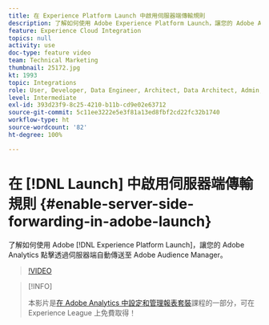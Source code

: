 ```yaml
---
title: 在 Experience Platform Launch 中啟用伺服器端傳輸規則
description: 了解如何使用 Adobe Experience Platform Launch，讓您的 Adobe Analytics 點擊透過伺服器端自動傳送至 Adobe Audience Manager。
feature: Experience Cloud Integration
topics: null
activity: use
doc-type: feature video
team: Technical Marketing
thumbnail: 25172.jpg
kt: 1993
topic: Integrations
role: User, Developer, Data Engineer, Architect, Data Architect, Admin, Leader
level: Intermediate
exl-id: 393d23f9-8c25-4210-b11b-cd9e02e63712
source-git-commit: 5c11ee3222e5e3f81a13ed8fbf2cd22fc32b1740
workflow-type: ht
source-wordcount: '82'
ht-degree: 100%

---
```


# 在 [!DNL Launch] 中啟用伺服器端傳輸規則 {#enable-server-side-forwarding-in-adobe-launch}

了解如何使用 Adobe [!DNL Experience Platform Launch]，讓您的 Adobe Analytics 點擊透過伺服器端自動傳送至 Adobe Audience Manager。

>[!VIDEO](https://video.tv.adobe.com/v/25172?quality=12)

>[!INFO]
>
> 本影片是[在 Adobe Analytics 中設定和管理報表套裝](https://experienceleague.adobe.com/?recommended=Analytics-A-1-2021.1.administration)課程的一部分，可在 Experience League 上免費取得！